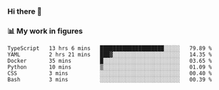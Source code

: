 ### Hi there 👋

### 📊 My work in figures

<!--START_SECTION:waka-->

```text
TypeScript   13 hrs 6 mins   ████████████████████░░░░░   79.89 %
YAML         2 hrs 21 mins   ███▓░░░░░░░░░░░░░░░░░░░░░   14.35 %
Docker       35 mins         █░░░░░░░░░░░░░░░░░░░░░░░░   03.65 %
Python       10 mins         ▒░░░░░░░░░░░░░░░░░░░░░░░░   01.09 %
CSS          3 mins          ░░░░░░░░░░░░░░░░░░░░░░░░░   00.40 %
Bash         3 mins          ░░░░░░░░░░░░░░░░░░░░░░░░░   00.39 %
```

<!--END_SECTION:waka-->
